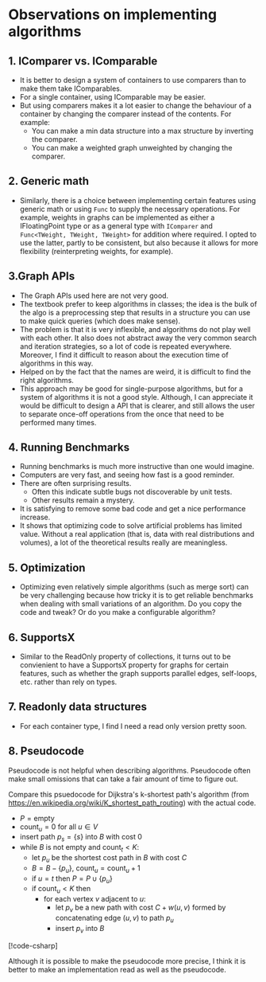 ﻿# Observations on implementing algorithms

## 1. IComparer vs. IComparable
- It is better  to design a system of containers to use comparers than to make them take IComparables.
- For a single container, using IComparable may be easier.
- But using comparers makes it a lot easier to change the behaviour of a container by changing the comparer instead of 
the contents. For example:
    - You can make a min data structure into a max structure by inverting the comparer.
    - You can make a weighted graph unweighted by changing the comparer.

## 2. Generic math
- Similarly, there is a choice between implementing certain features using generic math or using `Func` to supply the 
necessary operations. For example, weights in graphs can be implemented as either a IFloatingPoint type or as a general 
type with `IComparer` and `Func<TWeight, TWeight, TWeight>` for addition where required. I opted to use the latter, partly
to be consistent, but also because it allows for more flexibility (reinterpreting weights, for example).

## 3.Graph APIs
- The Graph APIs used here are not very good.
- The textbook prefer to keep algorithms in classes; the idea is the bulk of the algo is a preprocessing step that 
  results in a structure you can use to make quick queries (which does make sense).
- The problem is that it is very inflexible, and algorithms do not play well with each other. It also does not abstract
away the very common search and iteration strategies, so a lot of code is repeated everywhere. Moreover, I find it 
difficult to reason about the execution time of algorithms in this way.
- Helped on by the fact that the names are weird, it is difficult to find the right algorithms.
- This approach may be good for single-purpose algorithms, but for a system of algorithms it is not a good style.
Although, I can appreciate it would be difficult to design a API that is clearer, and still allows the user to separate
once-off operations from the once that need to be performed many times.

## 4. Running Benchmarks
- Running benchmarks is much more instructive than one would imagine.
- Computers are very fast, and seeing how fast is a good reminder.
- There are often surprising results.
    - Often this indicate subtle bugs not discoverable by unit tests.
    - Other results remain a mystery.
- It is satisfying to remove some bad code and get a nice performance increase.
- It shows that optimizing code to solve artificial problems has limited value. Without a real application (that is, 
data with real distributions and volumes), a lot of the theoretical results really are meaningless.

## 5. Optimization
- Optimizing even relatively simple algorithms (such as merge sort) can be very challenging because how tricky it is to
get reliable benchmarks when dealing with small variations of an algorithm. Do you copy the code and tweak? Or do you 
make a configurable algorithm?

## 6. SupportsX
- Similar to the ReadOnly property of collections, it turns out to be convienient to have a SupportsX property for 
graphs for certain features, such as whether the graph supports parallel edges, self-loops, etc. rather than rely 
on types.

## 7. Readonly data structures
- For each container type, I find I need a read only version pretty soon. 

## 8. Pseudocode
Pseudocode is not helpful when describing algorithms.
Pseudocode often make small omissions that can take a fair amount of time to figure out. 

Compare this psuedocode for Dijkstra's k-shortest path's algorithm (from 
https://en.wikipedia.org/wiki/K_shortest_path_routing) with the actual code.

- $P = \text{empty}$
- $\text{count}_u = 0$ for all $u \in V$
- insert path $p_s = \{s\}$ into $B$ with cost $0$
- while $B$ is not empty and $\text{count}_t < K$:
  - let $p_u$ be the shortest cost path in $B$ with cost $C$
  - $B = B - \{p_u\}$, $\text{count}_u = \text{count}_u + 1$
  - if $u = t$ then $P = P \cup \{p_u\}$
  - if $\text{count}_u < K$ then
    - for each vertex $v$ adjacent to $u$:
      - let $p_v$ be a new path with cost $C + w(u, v)$ formed by concatenating edge $(u, v)$ to path $p_u$
      - insert $p_v$ into $B$

[!code-csharp[](../../AlgorithmsSW/EdgeWeightedDigraph/KShortestPaths.cs#PseudoCodeExample)]

Although it is possible to make the pseudocode more precise, I think it is better to make an implementation read as 
well as the pseudocode.
